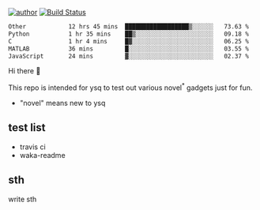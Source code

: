[![author](https://img.shields.io/badge/author-ysq-green)](https://github.com/Yang-Shiqin)
[![Build Status](https://app.travis-ci.com/Yang-Shiqin/testall.svg?branch=main)](https://app.travis-ci.com/Yang-Shiqin/testall)

<!--START_SECTION:waka-->

```txt
Other            12 hrs 45 mins  ██████████████████▒░░░░░░   73.63 %
Python           1 hr 35 mins    ██▒░░░░░░░░░░░░░░░░░░░░░░   09.18 %
C                1 hr 4 mins     █▓░░░░░░░░░░░░░░░░░░░░░░░   06.25 %
MATLAB           36 mins         █░░░░░░░░░░░░░░░░░░░░░░░░   03.55 %
JavaScript       24 mins         ▓░░░░░░░░░░░░░░░░░░░░░░░░   02.37 %
```

<!--END_SECTION:waka-->

Hi there 👋

This repo is intended for ysq to test out various novel<sup>*</sup> gadgets just for fun.

- "novel" means new to ysq

## test list
- travis ci
- waka-readme


## sth
write sth

